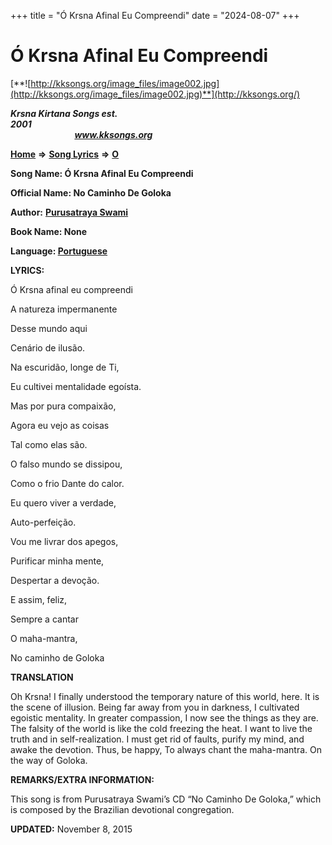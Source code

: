+++
title = "Ó Krsna Afinal Eu Compreendi"
date = "2024-08-07"
+++

# Ó Krsna Afinal Eu Compreendi
[**![http://kksongs.org/image_files/image002.jpg](http://kksongs.org/image_files/image002.jpg)**](http://kksongs.org/)

**_Krsna Kirtana Songs est. 2001_**                                                                                                                                                 **_www.kksongs.org_**

**[Home](http://kksongs.org/)** **⇒** **[Song Lyrics](http://kksongs.org/lyrics.html)** **⇒** **[O](http://kksongs.org/songs/song_o.html)**

**Song Name: Ó Krsna Afinal Eu Compreendi**

**Official Name: No Caminho De Goloka**

**Author:** [**Purusatraya Swami**](http://kksongs.org/authors/list/purusastraya.html)

**Book Name: None**

**Language: [Portuguese](http://kksongs.org/language/list/portuguese.html)**

**LYRICS:**

Ó Krsna afinal eu compreendi

A natureza impermanente

Desse mundo aqui

Cenário de ilusão.

Na escuridão, longe de Ti,

Eu cultivei mentalidade egoísta.

Mas por pura compaixão,

Agora eu vejo as coisas

Tal como elas são.

O falso mundo se dissipou,

Como o frio Dante do calor.

Eu quero viver a verdade,

Auto-perfeição.

Vou me livrar dos apegos,

Purificar minha mente,

Despertar a devoção.

E assim, feliz,

Sempre a cantar

O maha-mantra,

No caminho de Goloka

**TRANSLATION**

Oh Krsna! I finally understood the temporary nature of this world, here. It is the scene of illusion. Being far away from you in darkness, I cultivated egoistic mentality. In greater compassion, I now see the things as they are. The falsity of the world is like the cold freezing the heat. I want to live the truth and in self-realization. I must get rid of faults, purify my mind, and awake the devotion. Thus, be happy, To always chant the maha-mantra. On the way of Goloka.

**REMARKS/EXTRA INFORMATION:**

This song is from Purusatraya Swami’s CD “No Caminho De Goloka,” which is composed by the Brazilian devotional congregation.

**UPDATED:** November 8, 2015